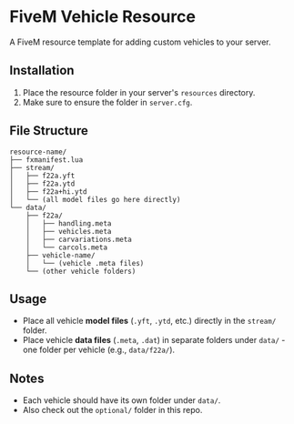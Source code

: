 # FiveM Vehicle Resource

A FiveM resource template for adding custom vehicles to your server.

## Installation

1. Place the resource folder in your server's `resources` directory.
2. Make sure to ensure the folder in `server.cfg`.

## File Structure

```
resource-name/
├── fxmanifest.lua
├── stream/
│   ├── f22a.yft
│   ├── f22a.ytd
│   ├── f22a+hi.ytd
│   └── (all model files go here directly)
└── data/
    ├── f22a/
    │   ├── handling.meta
    │   ├── vehicles.meta
    │   ├── carvariations.meta
    │   └── carcols.meta
    ├── vehicle-name/
    │   └── (vehicle .meta files)
    └── (other vehicle folders)
```

## Usage

- Place all vehicle **model files** (`.yft`, `.ytd`, etc.) directly in the `stream/` folder.
- Place vehicle **data files** (`.meta`, `.dat`) in separate folders under `data/` - one folder per vehicle (e.g., `data/f22a/`).

## Notes

- Each vehicle should have its own folder under `data/`.
- Also check out the `optional/` folder in this repo.
